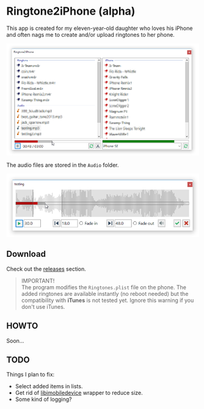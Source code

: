 Ringtone2iPhone (alpha)
=======================

This app is created for my eleven-year-old daughter who loves his iPhone and often nags me to create and/or upload ringtones to her phone.

![Main screen](screenshots/main.png)

The audio files are stored in the `Audio` folder.

![Audio cut screen](screenshots/cut.png)

Download
--------

Check out the [releases](https://github.com/ZalaPanda/Ringtone2iPhone/releases) section.
> IMPORTANT!  
> The program modifies the `Ringtones.plist` file on the phone. The added ringtones are available instantly (no reboot needed) but the compatibility with **iTunes** is not tested yet. Ignore this warning if you don't use iTunes.

HOWTO
-----

Soon...

TODO
----
Things I plan to fix:
* Select added items in lists.
* Get rid of [libimobiledevice](https://github.com/libimobiledevice/libimobiledevice) wrapper to reduce size.
* Some kind of logging?
